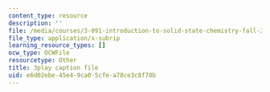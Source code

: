```yaml
---
content_type: resource
description: ''
file: /media/courses/3-091-introduction-to-solid-state-chemistry-fall-2018/e6d02ebe45e49ca05cfea78ce3c8f78b_9ayyzdIKaps.srt
file_type: application/x-subrip
learning_resource_types: []
ocw_type: OCWFile
resourcetype: Other
title: 3play caption file
uid: e6d02ebe-45e4-9ca0-5cfe-a78ce3c8f78b
---
```

